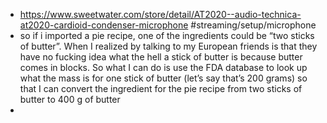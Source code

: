 - https://www.sweetwater.com/store/detail/AT2020--audio-technica-at2020-cardioid-condenser-microphone #streaming/setup/microphone
- so if i imported a pie recipe, one of the ingredients could be “two sticks of butter”. When I realized by talking to my European friends is that they have no fucking idea what the hell a stick of butter is because butter comes in blocks. So what I can do is use the FDA database to look up what the mass is for one stick of butter  (let’s say that’s 200 grams) so that I can convert the ingredient for the pie recipe from two sticks of butter to 400 g of butter
-